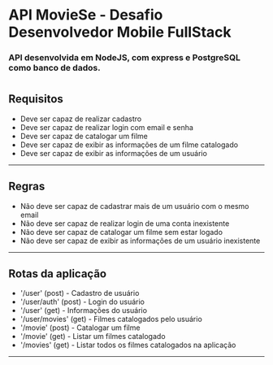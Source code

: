 # API MovieSe - Desafio Desenvolvedor Mobile FullStack

### API desenvolvida em NodeJS, com express e PostgreSQL como banco de dados.

#

## Requisitos

- Deve ser capaz de realizar cadastro
- Deve ser capaz de realizar login com email e senha
- Deve ser capaz de catalogar um filme
- Deve ser capaz de exibir as informações de um filme catalogado
- Deve ser capaz de exibir as informações de um usuário

---

## Regras

- Não deve ser capaz de cadastrar mais de um usuário com o mesmo email
- Não deve ser capaz de realizar login de uma conta inexistente
- Não deve ser capaz de catalogar um filme sem estar logado
- Não deve ser capaz de exibir as informações de um usuário inexistente

---

## Rotas da aplicação

- '/user' (post) - Cadastro de usuário
- '/user/auth' (post) - Login do usuário
- '/user' (get) - Informações do usuário
- '/user/movies' (get) - Filmes catalogados pelo usuário
- '/movie' (post) - Catalogar um filme
- '/movie' (get) - Listar um filmes catalogado
- '/movies' (get) - Listar todos os filmes catalogados na aplicação

---
